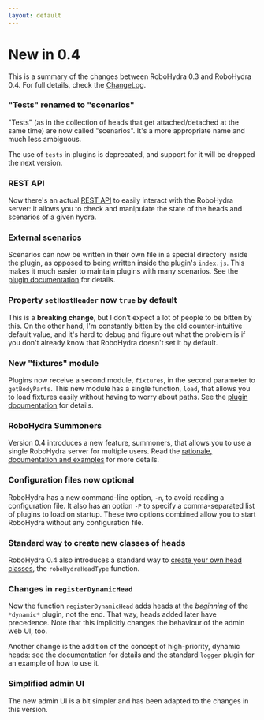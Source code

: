 ```yaml
---
layout: default
---
```


New in 0.4
==========

This is a summary of the changes between RoboHydra 0.3 and RoboHydra
0.4. For full details, check the
[ChangeLog](https://raw.github.com/robohydra/robohydra/master/ChangeLog).


### "Tests" renamed to "scenarios"

"Tests" (as in the collection of heads that get attached/detached at
the same time) are now called "scenarios". It's a more appropriate
name and much less ambiguous.

The use of `tests` in plugins is deprecated, and support for it will
be dropped the next version.

### REST API

Now there's an actual [REST API](../rest) to easily interact with the
RoboHydra server: it allows you to check and manipulate the state of
the heads and scenarios of a given hydra.

### External scenarios

Scenarios can now be written in their own file in a special directory
inside the plugin, as opposed to being written inside the plugin's
`index.js`. This makes it much easier to maintain plugins with many
scenarios. See the [plugin documentation](../plugins) for details.

### Property `setHostHeader` now `true` by default

This is a **breaking change**, but I don't expect a lot of people to
be bitten by this. On the other hand, I'm constantly bitten by the
old counter-intuitive default value, and it's hard to debug and figure
out what the problem is if you don't already know that RoboHydra
doesn't set it by default.

### New "fixtures" module

Plugins now receive a second module, `fixtures`, in the second
parameter to `getBodyParts`. This new module has a single function,
`load`, that allows you to load fixtures easily without having to
worry about paths. See the [plugin documentation](../plugins) for
details.

### RoboHydra Summoners

Version 0.4 introduces a new feature, summoners, that allows you to
use a single RoboHydra server for multiple users. Read the [rationale,
documentation and examples](../summoners) for more details.

### Configuration files now optional

RoboHydra has a new command-line option, `-n`, to avoid reading a
configuration file. It also has an option `-P` to specify a
comma-separated list of plugins to load on startup. These two options
combined allow you to start RoboHydra without any configuration file.

### Standard way to create new classes of heads

RoboHydra 0.4 also introduces a standard way to [create your own head
classes](../custom-heads), the `roboHydraHeadType` function.

### Changes in `registerDynamicHead`

Now the function `registerDynamicHead` adds heads at the _beginning_
of the `*dynamic*` plugin, not the end. That way, heads added later
have precedence. Note that this implicitly changes the behaviour of
the admin web UI, too.

Another change is the addition of the concept of high-priority,
dynamic heads: see the [documentation](../api) for details and the
standard `logger` plugin for an example of how to use it.

### Simplified admin UI

The new admin UI is a bit simpler and has been adapted to the changes
in this version.
